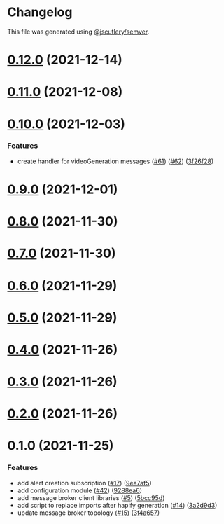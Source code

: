 # Changelog

This file was generated using [@jscutlery/semver](https://github.com/jscutlery/semver).

# [0.12.0](https://github.com/tractr/cali/compare/v0.11.0...v0.12.0) (2021-12-14)



# [0.11.0](https://github.com/tractr/cali/compare/v0.10.0...v0.11.0) (2021-12-08)



# [0.10.0](https://github.com/tractr/cali/compare/v0.9.0...v0.10.0) (2021-12-03)


### Features

* create handler for videoGeneration messages ([#61](https://github.com/tractr/cali/issues/61)) ([#62](https://github.com/tractr/cali/issues/62)) ([3f26f28](https://github.com/tractr/cali/commit/3f26f28e3d8ae610fe2ba25b420da1d32375d615))



# [0.9.0](https://github.com/tractr/cali/compare/v0.8.0...v0.9.0) (2021-12-01)



# [0.8.0](https://github.com/tractr/cali/compare/v0.7.0...v0.8.0) (2021-11-30)



# [0.7.0](https://github.com/tractr/cali/compare/v0.6.0...v0.7.0) (2021-11-30)



# [0.6.0](https://github.com/tractr/cali/compare/v0.5.0...v0.6.0) (2021-11-29)

# [0.5.0](https://github.com/tractr/cali/compare/v0.4.0...v0.5.0) (2021-11-29)

# [0.4.0](https://github.com/tractr/cali/compare/v0.3.0...v0.4.0) (2021-11-26)

# [0.3.0](https://github.com/tractr/cali/compare/v0.2.0...v0.3.0) (2021-11-26)

# [0.2.0](https://github.com/tractr/cali/compare/v0.1.0...v0.2.0) (2021-11-26)

# 0.1.0 (2021-11-25)

### Features

- add alert creation subscription
  ([#17](https://github.com/tractr/cali/issues/17))
  ([9ea7af5](https://github.com/tractr/cali/commit/9ea7af591baf7de794deb3aa4718f65a7a1587ba))
- add configuration module ([#42](https://github.com/tractr/cali/issues/42))
  ([9288ea6](https://github.com/tractr/cali/commit/9288ea6e613f971b52b8a6b7e7951c674ebf601c))
- add message broker client libraries
  ([#5](https://github.com/tractr/cali/issues/5))
  ([5bcc95d](https://github.com/tractr/cali/commit/5bcc95dee1c0ef58f70479ed2512c1a9e33cd52a))
- add script to replace imports after hapify generation
  ([#14](https://github.com/tractr/cali/issues/14))
  ([3a2d9d3](https://github.com/tractr/cali/commit/3a2d9d396e585b6784821ed0adf6f8fffc1578b5))
- update message broker topology
  ([#15](https://github.com/tractr/cali/issues/15))
  ([3f4a657](https://github.com/tractr/cali/commit/3f4a657033cc51b17901f8677e4134b4b0821a48))
